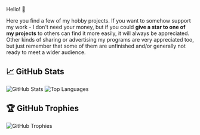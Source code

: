 Hello! 👋

Here you find a few of my hobby projects. If you want to somehow support my work - I don't need your money, but
if you could **give a star to one of my projects** to others can find it more easily, it will always be appreciated.
Other kinds of sharing or advertising my programs are very appreciated too, but just remember that some of them are
unfinished and/or generally not ready to meet a wider audience.

## 📈 GitHub Stats

![GitHub Stats](https://github-readme-stats.vercel.app/api?username=tstamborski&show_icons=true&theme=radical)
![Top Languages](https://github-readme-stats.vercel.app/top=langs?username=tstamborski)

## 🏆 GitHub Trophies

![GitHub Trophies](https://github-profile-trophy.vercel.app/?username=tstamborski&theme=radical&no-frame=true&margin-w=15)

